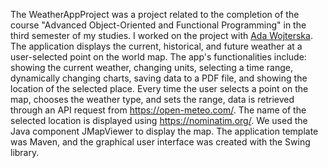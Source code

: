 The WeatherAppProject was a project related to the completion of the course "Advanced Object-Oriented and Functional Programming" in the third semester of my studies. I worked on the project with [Ada Wojterska](https://github.com/adawojterska). The application displays the current, historical, and future weather at a user-selected point on the world map. The app's functionalities include: showing the current weather, changing units, selecting a time range, dynamically changing charts, saving data to a PDF file, and showing the location of the selected place. Every time the user selects a point on the map, chooses the weather type, and sets the range, data is retrieved through an API request from https://open-meteo.com/. The name of the selected location is displayed using https://nominatim.org/. We used the Java component JMapViewer to display the map. The application template was Maven, and the graphical user interface was created with the Swing library.
